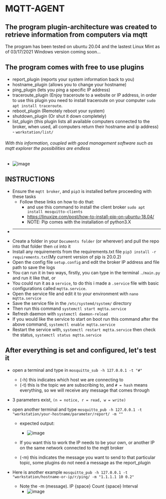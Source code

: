 # MQTT-AGENT

## The program plugin-architecture was created to retrieve information from computers via mqtt
The program has been tested on ubuntu 20.04 and the lastest Linux Mint as of 03/17/2021
Windows version coming soon...

## The program comes with free to use plugins

   - report_plugin (reports your system information back to you)
   - hostname_plugin (allows you to change your hostname)
   - ping_plugin (lets you ping a specific IP address)
   - traceroute_plugin (Enjoy traceroute to a website or IP address, in order to use this plugin you need to install traceroute on your computer `sudo apt install traceroute`.
   - reboot_plugin (Remotely reboot your system)
   - shutdown_plugin (Or shut it down completely)
   - list_plugin (this plugin lists all available computers connected to the broker, when used, all computers return their hostname and ip address)
    - `workstation/list/`


###### With this information, coupled with good management software such as mqtt explorer the possibilities are endless
  - ![image](https://user-images.githubusercontent.com/54505758/111479643-d61c5a00-8739-11eb-9228-be9bee8b32c4.png)


## INSTRUCTIONS

- Ensure the `mqtt broker`, and `pip3` is installed before proceeding with these tasks
  - Follow these links on how to do that:
    - and use this command to install the client broker `sudo apt install mosquitto-clients`
    - https://linuxize.com/post/how-to-install-pip-on-ubuntu-18.04/
    - NOTE: Pip comes with the installation of python3.X
- _____________________________________________________________________________________________________________________________
- Create a folder in your `Documents folder` (or wherever) and pull the repo into that folder then `cd` into it
- Install any requirements from the requirements.txt file `pip3 install -r requirements.txt`(My current version of pip is 20.0.2)
- Open the config file `setup.config` and edit the broker IP address and file path to save the logs
- You can run it in two ways, firstly, you can type in the terminal `./main.py` and run it like that, or
- You could run it as a `service`, to do this i made a `.service` file with basic configurations called `mqtta.service`.
- Open the service file and edit it to your environment with `nano mqtta.service`
- Save the service file in the `/etc/systemd/system/` directory
- Then run this command `systemctl start mqtta.service`
- Refresh daemon with `systemctl daemon-reload`
- If you would like the service to start on boot run this command after the above command, `systemctl enable mqtta.service`
- Restart the service with, `systemctl restart mqtta.service` then check the status, `systemctl status mqtta.service`


## After everything is set and configured, let's test it
- open a terminal and type in `mosquitto_sub -h 127.0.0.1 -t "#"`
  - (-h) this indicates which host we are connecting to
  - (-t) this is the topic we are subscribing to, and `# = hash` means everything, so we will receive any message that comes through

- 3 parameters exist, `(n = notice, r = read, w = write)`

- open another terminal and type `mosquitto_pub -h 127.0.0.1 -t "workstation/your-hostname/parameter/report/ -m ""`
  - expected output:
    - ![image](https://user-images.githubusercontent.com/54505758/112264375-77933680-8c79-11eb-9451-363996fdadad.png)


  - If you want this to work the IP needs to be your own, or another IP on the same network connected to the mqtt broker
  - (-m) this indicates the message you want to send to that particular topic, some plugins do not need a message as the report_plugin
- Here is another example `mosquitto_pub -h 127.0.0.1 -t "workstation/hostname-or-ip/r/ping/ -m "1.1.1.1 10 0.2"`
  - Note the -m (message). IP {space} Count {space} Interval
    - ![image](https://user-images.githubusercontent.com/54505758/112264275-50d50000-8c79-11eb-96ff-e7209430755a.png)

